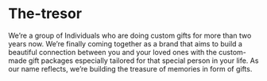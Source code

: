# The-tresor
We’re a group of Individuals who are doing custom gifts for more than two years now. We’re finally coming together as a brand that aims to build a beautiful connection between you and your loved ones with the custom-made gift packages especially tailored for that special person in your life. As our name reflects, we’re building the treasure of memories in form of gifts.
